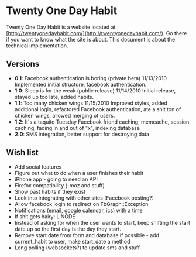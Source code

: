 Twenty One Day Habit
====================

Twenty One Day Habit is a website located at [http://twentyonedayhabit.com/](http://twentyonedayhabit.com/). Go there if you want to know what the site is about. This document is about the technical implementation.

Versions
--------
* **0.1**: Facebook authentication is boring (private beta) 11/13/2010 Implemented initial structure, facebook authentication.
* **1.0**: Sleep is for the weak (public release) 11/14/2010 Initial release, stayed up too late, added habits.
* **1.1**: Too many chicken wings 11/15/2010 Improved styles, added additional login, refactored Facebook authentication, ate a shit ton of chicken wings, allowed merging of users.
* **1.2**: It's a taquito Tuesday Facebook friend caching, memcache, session caching, fading in and out of "x", indexing database
* **2.0**: SMS integration, better support for destroying data

Wish list
---------
* Add social features
* Figure out what to do when a user finishes their habit
* iPhone app - going to need an API
* Firefox compatibility (-moz and stuff)
* Show past habits if they exist
* Look into integrating with other sites (Facebook posting?)
* Allow facebook login to redirect on FbGraph::Exception
* Notifications (email, google calendar, ics) with a time
* If shit gets hairy: LINODE
* Instead of asking for when the user wants to start, keep shifting the start date up so the first day is the day they start.
* Remove start date from form and database if possible - add current_habit to user, make start_date a method
* Long polling (websockets?) to update sms and stuff
